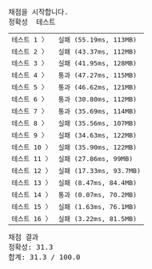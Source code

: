 <pre class="console-content"><div></div><div class="console-heading">채점을 시작합니다.</div><div class="console-message">정확성  테스트</div><table class="console-test-group" data-category="correctness"><tbody><tr data-testcase-id="149908"><td valign="top" class="td-label">테스트 1 <span>〉</span></td><td class="result failed">실패 (55.19ms, 113MB)</td></tr><tr data-testcase-id="149909"><td valign="top" class="td-label">테스트 2 <span>〉</span></td><td class="result failed">실패 (43.37ms, 112MB)</td></tr><tr data-testcase-id="149910"><td valign="top" class="td-label">테스트 3 <span>〉</span></td><td class="result failed">실패 (41.95ms, 128MB)</td></tr><tr data-testcase-id="149911"><td valign="top" class="td-label">테스트 4 <span>〉</span></td><td class="result passed">통과 (47.27ms, 115MB)</td></tr><tr data-testcase-id="149912"><td valign="top" class="td-label">테스트 5 <span>〉</span></td><td class="result passed">통과 (46.62ms, 121MB)</td></tr><tr data-testcase-id="149913"><td valign="top" class="td-label">테스트 6 <span>〉</span></td><td class="result passed">통과 (30.80ms, 112MB)</td></tr><tr data-testcase-id="149914"><td valign="top" class="td-label">테스트 7 <span>〉</span></td><td class="result passed">통과 (35.69ms, 114MB)</td></tr><tr data-testcase-id="149915"><td valign="top" class="td-label">테스트 8 <span>〉</span></td><td class="result failed">실패 (35.56ms, 107MB)</td></tr><tr data-testcase-id="149916"><td valign="top" class="td-label">테스트 9 <span>〉</span></td><td class="result failed">실패 (34.63ms, 122MB)</td></tr><tr data-testcase-id="149917"><td valign="top" class="td-label">테스트 10 <span>〉</span></td><td class="result failed">실패 (35.90ms, 122MB)</td></tr><tr data-testcase-id="149918"><td valign="top" class="td-label">테스트 11 <span>〉</span></td><td class="result failed">실패 (27.86ms, 99MB)</td></tr><tr data-testcase-id="149919"><td valign="top" class="td-label">테스트 12 <span>〉</span></td><td class="result failed">실패 (17.33ms, 93.7MB)</td></tr><tr data-testcase-id="149920"><td valign="top" class="td-label">테스트 13 <span>〉</span></td><td class="result failed">실패 (8.47ms, 84.4MB)</td></tr><tr data-testcase-id="149921"><td valign="top" class="td-label">테스트 14 <span>〉</span></td><td class="result passed">통과 (0.07ms, 70.2MB)</td></tr><tr data-testcase-id="149922"><td valign="top" class="td-label">테스트 15 <span>〉</span></td><td class="result failed">실패 (1.63ms, 76.1MB)</td></tr><tr data-testcase-id="149923"><td valign="top" class="td-label">테스트 16 <span>〉</span></td><td class="result failed">실패 (3.22ms, 81.5MB)</td></tr></tbody></table><div class="console-heading">채점 결과</div><div class="console-message">정확성: 31.3</div><div class="console-message">합계: 31.3 / 100.0</div></pre>